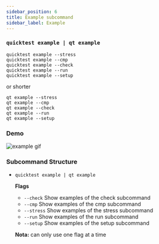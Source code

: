 ```yaml
---
sidebar_position: 6
title: Example subcommand
sidebar_label: Example
---
```


### `quicktest example | qt example`

```shell
quicktest example --stress
quicktest example --cmp
quicktest example --check
quicktest example --run
quicktest example --setup
```

or shorter

```shell
qt example --stress
qt example --cmp
qt example --check
qt example --run
qt example --setup
```

### Demo

![example gif](/gif/example.gif)

### Subcommand Structure

* `quicktest example | qt example`
    
    **Flags**
    
    * `--check`   Show examples of the check subcommand
    * `--cmp`     Show examples of the cmp subcommand
    * `--stress`  Show examples of the stress subcommand
    * `--run`     Show examples of the run subcommand
    * `--setup`   Show examples of the setup subcommand
    
    **Nota:** can only use one flag at a time
